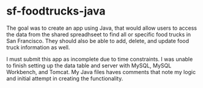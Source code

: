 # sf-foodtrucks-java

The goal was to create an app using Java, that would allow users to access the data from the shared spreadhseet to find all or specific food trucks in San Francisco. They should also be able to add, delete, and update food truck information as well.

I must submit this app as incomplete due to time constraints. I was unable to finish setting up the data table and server with MySQL, MySQL Workbench, and Tomcat. My Java files haves comments that note my logic and initial attempt in creating the functionality.

